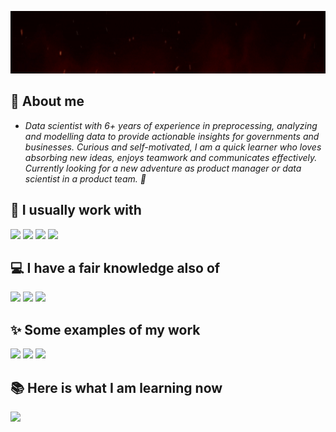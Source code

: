 <p align="center">
<img src="https://raw.githubusercontent.com/slashlan/slashlan/main/name%26skills_banner_github.gif" width="900" height="100"/>
</p>

## 	:wave: About me
 
- *Data scientist with 6+ years of experience in preprocessing, analyzing and modelling data to provide actionable insights for governments and businesses. Curious and self-motivated, I am a quick learner who loves absorbing new ideas, enjoys teamwork and communicates effectively. Currently looking for a new adventure as product manager or data scientist in a product team.  :pushpin:*


## :briefcase: I usually work with
<code><img width="10%" src="https://www.vectorlogo.zone/logos/jupyter/jupyter-ar21.svg"></code>
<code><img width="10%" src="https://www.vectorlogo.zone/logos/python/python-ar21.svg"></code>
<code><img width="10%" src="https://www.vectorlogo.zone/logos/tensorflow/tensorflow-ar21.svg"></code>
<code><img width="10%" src="https://www.vectorlogo.zone/logos/sqlite/sqlite-ar21.svg"></code>

## :computer: I have a fair knowledge also of
<code><img width="10%" src="https://www.vectorlogo.zone/logos/microsoft_powerbi/microsoft_powerbi-ar21.svg"></code>
<code><img width="10%" src="https://www.vectorlogo.zone/logos/apache_spark/apache_spark-ar21.svg"></code>
<code><img width="10%" src="https://www.vectorlogo.zone/logos/figma/figma-ar21.svg"></code>

## :sparkles: Some examples of my work 
<img src="https://github-readme-stats.vercel.app/api/pin/?username=WomenPlusPlus&repo=deploy-impact-22-openedu-e"/>
<img src="https://github-readme-stats.vercel.app/api/pin/?username=slashlan&repo=standupcomedynlp"/>
<img src="https://github-readme-stats.vercel.app/api/pin/?username=slashlan&repo=businessprojects"/>

## :books: Here is what I am learning now
<code><img width="10%" src="https://www.vectorlogo.zone/logos/microsoft_azure/microsoft_azure-ar21.svg"></code>



<!--
**slashlan/slashlan** is a ✨ _special_ ✨ repository because its `README.md` (this file) appears on your GitHub profile.

Here are some ideas to get you started:

<p align="center">
<img src="https://github.com/slashlan/slashlan/blob/main/gif_data_scientist_1.gif" width="600" height="300"/>
</p>


- 🔭 I’m currently working on ...
- 🌱 I’m currently learning ...
- 👯 I’m looking to collaborate on ...
- 🤔 I’m looking for help with ...
- 💬 Ask me about ...
- 📫 How to reach me: ...
- 😄 Pronouns: ...
- ⚡ Fun fact: ...
-->


